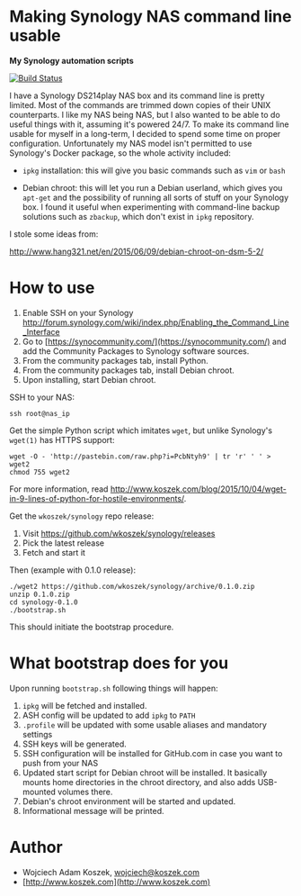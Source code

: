 # Making Synology NAS command line usable
**My Synology automation scripts**

[![Build Status](https://travis-ci.org/wkoszek/synology.svg?branch=master)](https://travis-ci.org/wkoszek/synology)

I have a Synology DS214play NAS box and its command line is pretty limited. Most of the
commands are trimmed down copies of their UNIX counterparts. I like my NAS
being NAS, but I also wanted to be able to do useful things with it, assuming
it's powered 24/7. To make its command line usable for myself
in a long-term, I decided to spend some time on proper configuration.
Unfortunately my NAS model isn't permitted to use Synology's Docker package, so the whole
activity included:

- `ipkg` installation: this will give you basic commands such as `vim` or
  `bash`

- Debian chroot: this will let you run a Debian userland, which gives you
  `apt-get` and the possibility of running all sorts of stuff on your
  Synology box. I found it useful when experimenting with command-line
  backup solutions such as `zbackup`, which don't exist in `ipkg`
  repository.

I stole some ideas from:

http://www.hang321.net/en/2015/06/09/debian-chroot-on-dsm-5-2/

# How to use

1. Enable SSH on your Synology http://forum.synology.com/wiki/index.php/Enabling_the_Command_Line_Interface
2. Go to [https://synocommunity.com/](https://synocommunity.com/) and add the Community Packages to Synology software sources.
3. From the community packages tab, install Python.
4. From the community packages tab, install Debian chroot.
5. Upon installing, start Debian chroot.

SSH to your NAS:

	ssh root@nas_ip

Get the simple Python script which imitates `wget`, but unlike Synology's
`wget(1)` has HTTPS support:

	wget -O - 'http://pastebin.com/raw.php?i=PcbNtyh9' | tr 'r' ' ' >
	wget2
	chmod 755 wget2

For more information, read http://www.koszek.com/blog/2015/10/04/wget-in-9-lines-of-python-for-hostile-environments/.

Get the `wkoszek/synology` repo release:

1. Visit https://github.com/wkoszek/synology/releases
2. Pick the latest release
3. Fetch and start it

Then (example with 0.1.0 release):

	./wget2 https://github.com/wkoszek/synology/archive/0.1.0.zip
	unzip 0.1.0.zip
	cd synology-0.1.0
	./bootstrap.sh

This should initiate the bootstrap procedure.

# What bootstrap does for you

Upon running `bootstrap.sh` following things will happen:

1. `ipkg` will be fetched and installed.
2. ASH config will be updated to add `ipkg` to `PATH`
3. `.profile` will be updated with some usable aliases and mandatory settings
4. SSH keys will be generated.
5. SSH configuration will be installed for GitHub.com in case you want to push from your NAS
6. Updated start script for Debian chroot will be installed. It basically
mounts home directories in the chroot directory, and also adds USB-mounted
volumes there.
7. Debian's chroot environment will be started and updated.
8. Informational message will be printed.

# Author

- Wojciech Adam Koszek, [wojciech@koszek.com](mailto:wojciech@koszek.com)
- [http://www.koszek.com](http://www.koszek.com)
